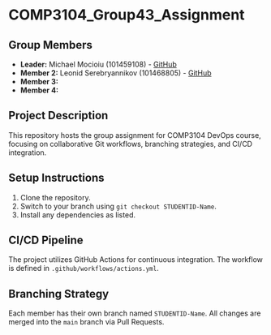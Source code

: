 # COMP3104_Group43_Assignment

## Group Members
- **Leader:** Michael Mocioiu (101459108) - [GitHub](https://github.com/michaelmocioiu)
- **Member 2:** Leonid Serebryannikov (101468805) - [GitHub](https://github.com/wardennkoil)
- **Member 3:**
- **Member 4:**
## Project Description
This repository hosts the group assignment for COMP3104 DevOps course, focusing on collaborative Git workflows, branching strategies, and CI/CD integration.
## Setup Instructions
1. Clone the repository.
2. Switch to your branch using `git checkout STUDENTID-Name`.
3. Install any dependencies as listed.
## CI/CD Pipeline
The project utilizes GitHub Actions for continuous integration. The workflow is defined in `.github/workflows/actions.yml`.
## Branching Strategy
Each member has their own branch named `STUDENTID-Name`. All changes are merged into the `main` branch via Pull Requests.